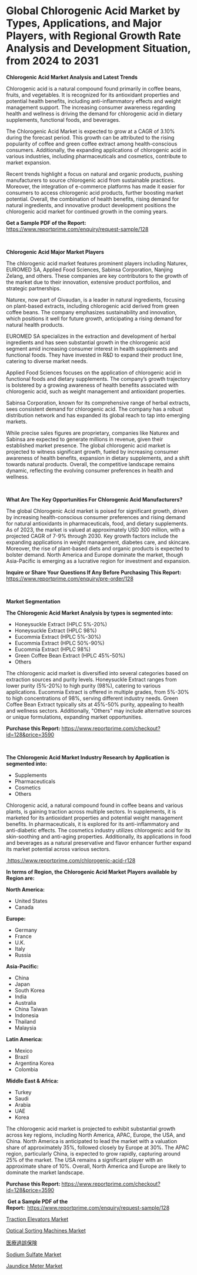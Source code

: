 <p><h1>Global Chlorogenic Acid Market by Types, Applications, and Major Players, with Regional Growth Rate Analysis and Development Situation, from 2024 to 2031</h1></p><p><strong>Chlorogenic Acid Market Analysis and Latest Trends</strong></p>
<p><p>Chlorogenic acid is a natural compound found primarily in coffee beans, fruits, and vegetables. It is recognized for its antioxidant properties and potential health benefits, including anti-inflammatory effects and weight management support. The increasing consumer awareness regarding health and wellness is driving the demand for chlorogenic acid in dietary supplements, functional foods, and beverages.</p><p>The Chlorogenic Acid Market is expected to grow at a CAGR of 3.10% during the forecast period. This growth can be attributed to the rising popularity of coffee and green coffee extract among health-conscious consumers. Additionally, the expanding applications of chlorogenic acid in various industries, including pharmaceuticals and cosmetics, contribute to market expansion. </p><p>Recent trends highlight a focus on natural and organic products, pushing manufacturers to source chlorogenic acid from sustainable practices. Moreover, the integration of e-commerce platforms has made it easier for consumers to access chlorogenic acid products, further boosting market potential. Overall, the combination of health benefits, rising demand for natural ingredients, and innovative product development positions the chlorogenic acid market for continued growth in the coming years.</p></p>
<p><strong>Get a Sample PDF of the Report:&nbsp;</strong> <a href="https://www.reportprime.com/enquiry/request-sample/128">https://www.reportprime.com/enquiry/request-sample/128</a></p>
<p>&nbsp;</p>
<p><strong>Chlorogenic Acid Major Market Players</strong></p>
<p><p>The chlorogenic acid market features prominent players including Naturex, EUROMED SA, Applied Food Sciences, Sabinsa Corporation, Nanjing Zelang, and others. These companies are key contributors to the growth of the market due to their innovation, extensive product portfolios, and strategic partnerships.</p><p>Naturex, now part of Givaudan, is a leader in natural ingredients, focusing on plant-based extracts, including chlorogenic acid derived from green coffee beans. The company emphasizes sustainability and innovation, which positions it well for future growth, anticipating a rising demand for natural health products. </p><p>EUROMED SA specializes in the extraction and development of herbal ingredients and has seen substantial growth in the chlorogenic acid segment amid increasing consumer interest in health supplements and functional foods. They have invested in R&D to expand their product line, catering to diverse market needs.</p><p>Applied Food Sciences focuses on the application of chlorogenic acid in functional foods and dietary supplements. The company’s growth trajectory is bolstered by a growing awareness of health benefits associated with chlorogenic acid, such as weight management and antioxidant properties.</p><p>Sabinsa Corporation, known for its comprehensive range of herbal extracts, sees consistent demand for chlorogenic acid. The company has a robust distribution network and has expanded its global reach to tap into emerging markets.</p><p>While precise sales figures are proprietary, companies like Naturex and Sabinsa are expected to generate millions in revenue, given their established market presence. The global chlorogenic acid market is projected to witness significant growth, fueled by increasing consumer awareness of health benefits, expansion in dietary supplements, and a shift towards natural products. Overall, the competitive landscape remains dynamic, reflecting the evolving consumer preferences in health and wellness.</p></p>
<p>&nbsp;</p>
<p><strong>What Are The Key Opportunities For Chlorogenic Acid Manufacturers?</strong></p>
<p><p>The global Chlorogenic Acid market is poised for significant growth, driven by increasing health-conscious consumer preferences and rising demand for natural antioxidants in pharmaceuticals, food, and dietary supplements. As of 2023, the market is valued at approximately USD 300 million, with a projected CAGR of 7-9% through 2030. Key growth factors include the expanding applications in weight management, diabetes care, and skincare. Moreover, the rise of plant-based diets and organic products is expected to bolster demand. North America and Europe dominate the market, though Asia-Pacific is emerging as a lucrative region for investment and expansion.</p></p>
<p><strong>Inquire or Share Your Questions If Any Before Purchasing This Report:</strong> <a href="https://www.reportprime.com/enquiry/pre-order/128">https://www.reportprime.com/enquiry/pre-order/128</a></p>
<p>&nbsp;</p>
<p><strong>Market Segmentation</strong></p>
<p><strong>The Chlorogenic Acid Market Analysis by types is segmented into:</strong></p>
<p><ul><li>Honeysuckle Extract (HPLC 5%-20%)</li><li>Honeysuckle Extract (HPLC 98%)</li><li>Eucommia Extract (HPLC 5%-30%)</li><li>Eucommia Extract (HPLC 50%-90%)</li><li>Eucommia Extract (HPLC 98%)</li><li>Green Coffee Bean Extract (HPLC 45%-50%)</li><li>Others</li></ul></p>
<p><p>The chlorogenic acid market is diversified into several categories based on extraction sources and purity levels. Honeysuckle Extract ranges from lower purity (5%-20%) to high purity (98%), catering to various applications. Eucommia Extract is offered in multiple grades, from 5%-30% to high concentrations of 98%, serving different industry needs. Green Coffee Bean Extract typically sits at 45%-50% purity, appealing to health and wellness sectors. Additionally, "Others" may include alternative sources or unique formulations, expanding market opportunities.</p></p>
<p><strong>Purchase this Report:&nbsp;</strong><a href="https://www.reportprime.com/checkout?id=128&price=3590">https://www.reportprime.com/checkout?id=128&price=3590</a></p>
<p>&nbsp;</p>
<p><strong>The Chlorogenic Acid Market Industry Research by Application is segmented into:</strong></p>
<p><ul><li>Supplements</li><li>Pharmaceuticals</li><li>Cosmetics</li><li>Others</li></ul></p>
<p><p>Chlorogenic acid, a natural compound found in coffee beans and various plants, is gaining traction across multiple sectors. In supplements, it is marketed for its antioxidant properties and potential weight management benefits. In pharmaceuticals, it is explored for its anti-inflammatory and anti-diabetic effects. The cosmetics industry utilizes chlorogenic acid for its skin-soothing and anti-aging properties. Additionally, its applications in food and beverages as a natural preservative and flavor enhancer further expand its market potential across various sectors.</p></p>
<p><a href="https://www.reportprime.com/chlorogenic-acid-r128">&nbsp;https://www.reportprime.com/chlorogenic-acid-r128</a></p>
<p><strong>In terms of Region, the Chlorogenic Acid Market Players available by Region are:</strong></p>
<p>
    <p> <strong> North America: </strong>
        <ul>
            <li>United States</li>
            <li>Canada</li>
        </ul>
        </p> 
    <p> <strong> Europe: </strong>
        <ul>
            <li>Germany</li>
            <li>France</li>
            <li>U.K.</li>
            <li>Italy</li>
            <li>Russia</li>
        </ul>
        </p> 
    <p> <strong> Asia-Pacific: </strong>
        <ul>
            <li>China</li>
            <li>Japan</li>
            <li>South Korea</li>
            <li>India</li>
            <li>Australia</li>
            <li>China Taiwan</li>
            <li>Indonesia</li>
            <li>Thailand</li>
            <li>Malaysia</li>
        </ul>
        </p> 
    <p> <strong> Latin America: </strong>
        <ul>
            <li>Mexico</li>
            <li>Brazil</li>
            <li>Argentina Korea</li>
            <li>Colombia</li>
        </ul>
        </p> 
    <p> <strong> Middle East & Africa: </strong>
        <ul>
            <li>Turkey</li>
            <li>Saudi</li>
            <li>Arabia</li>
            <li>UAE</li>
            <li>Korea</li>
        </ul>
    </p>
    </p>
<p><p>The chlorogenic acid market is projected to exhibit substantial growth across key regions, including North America, APAC, Europe, the USA, and China. North America is anticipated to lead the market with a valuation share of approximately 35%, followed closely by Europe at 30%. The APAC region, particularly China, is expected to grow rapidly, capturing around 25% of the market. The USA remains a significant player with an approximate share of 10%. Overall, North America and Europe are likely to dominate the market landscape.</p></p>
<p><strong>Purchase this Report: </strong><a href="https://www.reportprime.com/checkout?id=128&price=3590">https://www.reportprime.com/checkout?id=128&price=3590</a></p>
<p>&nbsp;<strong>Get a Sample PDF of the Report:&nbsp;&nbsp;</strong><a href="https://www.reportprime.com/enquiry/request-sample/128">https://www.reportprime.com/enquiry/request-sample/128</a></p>
<p><strong></strong></p>
<p><p><a href="https://issuu.com/reportprime-2/docs/traction-elevators-market-size-2030_08d00697328d25">Traction Elevators Market</a></p><p><a href="https://medium.com/@ralphyoung1949/optical-sorting-machines-market-size-share-competitive-landscape-and-trend-analysis-report-by-f57fba3cd48d">Optical Sorting Machines Market</a></p><p><a href="https://medium.com/@jolyongue8huy/%E3%82%B0%E3%83%AD%E3%83%BC%E3%83%90%E3%83%AB%E5%8C%BB%E7%99%82%E9%81%8E%E8%AA%A4%E4%BF%9D%E9%99%BA%E5%B8%82%E5%A0%B4%E3%81%AE%E7%8A%B6%E6%B3%81-2024-2031%E5%B9%B4-%E3%81%8A%E3%82%88%E3%81%B3%E5%9C%B0%E5%9F%9F-%E8%A3%BD%E5%93%81-%E6%9C%80%E7%B5%82%E7%94%A8%E9%80%94%E5%88%A5%E3%81%AE%E4%BA%88%E6%B8%AC-f6440236a2a4">医療過誤保険</a></p><p><a href="https://github.com/bmorecock/Market-Research-Report-List-5/blob/main/sodium-sulfate-market.md">Sodium Sulfate Market</a></p><p><a href="https://medium.com/@faith.reidt5556/jaundice-meter-market-growth-market-segmentation-and-regional-analysis-global-forecast-2031-7c98a373375f">Jaundice Meter Market</a></p></p>